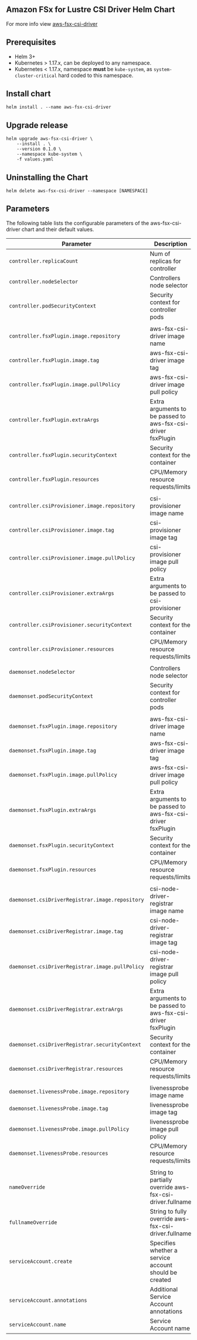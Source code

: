 
## Amazon FSx for Lustre CSI Driver Helm Chart
For more info view [aws-fsx-csi-driver](https://github.com/kubernetes-sigs/aws-fsx-csi-driver)

## Prerequisites
- Helm 3+
- Kubernetes > 1.17.x, can be deployed to any namespace.
- Kubernetes < 1.17.x, namespace **must** be `kube-system`, as `system-cluster-critical` hard coded to this namespace.
## Install chart
```shell script
helm install . --name aws-fsx-csi-driver
```

## Upgrade release
```shell script
helm upgrade aws-fsx-csi-driver \
    --install . \
    --version 0.1.0 \
    --namespace kube-system \
    -f values.yaml
```
## Uninstalling the Chart
```shell script
helm delete aws-fsx-csi-driver --namespace [NAMESPACE]
```
## Parameters

The following table lists the configurable parameters of the aws-fsx-csi-driver chart and their default values.

| Parameter                                      | Description                                                   | Default                                    |
| ---------------------------------------------- | ------------------------------------------------------------- | ------------------------------------------ |
| `controller.replicaCount`                      | Num of replicas for controller                                | `2`                                        |
| `controller.nodeSelector`                      | Controllers node selector                                     | `beta.kubernetes.io/os: linux`             |
| `controller.podSecurityContext`                | Security context for controller pods                          | `{}`                                       |
|                                                |                                                               |                                            |
| `controller.fsxPlugin.image.repository`        | aws-fsx-csi-driver image name                                 | `amazon/aws-fsx-csi-driver`                |
| `controller.fsxPlugin.image.tag`               | aws-fsx-csi-driver image tag                                  | `latest`                                   |
| `controller.fsxPlugin.image.pullPolicy`        | aws-fsx-csi-driver image pull policy                          | `IfNotPresent`                             |
| `controller.fsxPlugin.extraArgs`               | Extra arguments to be passed to aws-fsx-csi-driver fsxPlugin  | `--logtostderr --v=5`                      |
| `controller.fsxPlugin.securityContext`         | Security context for the container                            | `{}`                                       |
| `controller.fsxPlugin.resources`               | CPU/Memory resource requests/limits                           | `{}`                                       |
|                                                |                                                               |                                            |
| `controller.csiProvisioner.image.repository`   | csi-provisioner image name                                    | `quay.io/k8scsi/csi-provisioner`           |
| `controller.csiProvisioner.image.tag`          | csi-provisioner image tag                                     | `v1.3.0`                                   |
| `controller.csiProvisioner.image.pullPolicy`   | csi-provisioner image pull policy                             | `IfNotPresent`                             |
| `controller.csiProvisioner.extraArgs`          | Extra arguments to be passed to csi-provisioner               | `--timeout=5m --v=5 --enable-leader-election --leader-election-type=leases`|
| `controller.csiProvisioner.securityContext`    | Security context for the container                            | `{}`                                       |
| `controller.csiProvisioner.resources`          | CPU/Memory resource requests/limits                           | `{}`                                       |
|                                                |                                                               |                                            |
| `daemonset.nodeSelector`                       | Controllers node selector                                     | `beta.kubernetes.io/os: linux`             |
| `daemonset.podSecurityContext`                 | Security context for controller pods                          | `{}`                                       |
|                                                |                                                               |                                            |
| `daemonset.fsxPlugin.image.repository`         | aws-fsx-csi-driver image name                                 | `amazon/aws-fsx-csi-driver`                |
| `daemonset.fsxPlugin.image.tag`                | aws-fsx-csi-driver image tag                                  | `latest`                                   |
| `daemonset.fsxPlugin.image.pullPolicy`         | aws-fsx-csi-driver image pull policy                          | `IfNotPresent`                             |
| `daemonset.fsxPlugin.extraArgs`                | Extra arguments to be passed to aws-fsx-csi-driver fsxPlugin  | `--logtostderr --v=5`                      |
| `daemonset.fsxPlugin.securityContext`          | Security context for the container                            | `privileged: true`                         |
| `daemonset.fsxPlugin.resources`                | CPU/Memory resource requests/limits                           | `{}`                                       |
|                                                |                                                               |                                            |
| `daemonset.csiDriverRegistrar.image.repository`| csi-node-driver-registrar image name                          | `quay.io/k8scsi/csi-node-driver-registrar` |
| `daemonset.csiDriverRegistrar.image.tag`       | csi-node-driver-registrar image tag                           | `v1.1.0`                                   |
| `daemonset.csiDriverRegistrar.image.pullPolicy`| csi-node-driver-registrar image pull policy                   | `IfNotPresent`                             |
| `daemonset.csiDriverRegistrar.extraArgs`       | Extra arguments to be passed to aws-fsx-csi-driver fsxPlugin  | `--v=5`                                    |
| `daemonset.csiDriverRegistrar.securityContext` | Security context for the container                            | `{}`                                       |
| `daemonset.csiDriverRegistrar.resources`       | CPU/Memory resource requests/limits                           | `{}`                                       |
|                                                |                                                               |                                            |
| `daemonset.livenessProbe.image.repository`     | livenessprobe image name                                      | `quay.io/k8scsi/livenessprobe`             |
| `daemonset.livenessProbe.image.tag`            | livenessprobe image tag                                       | `v1.1.0`                                   |
| `daemonset.livenessProbe.image.pullPolicy`     | livenessprobe image pull policy                               | `Always`                                   |
| `daemonset.livenessProbe.resources`            | CPU/Memory resource requests/limits                           | `{}`                                       |
|                                                |                                                               |                                            |
| `nameOverride`                                 | String to partially override aws-fsx-csi-driver.fullname      | `""`                                       |
| `fullnameOverride`                             | String to fully override aws-fsx-csi-driver.fullname          | `""`                                       |
| `serviceAccount.create`                        | Specifies whether a service account should be created         | `true`                                     |
| `serviceAccount.annotations`                   | Additional Service Account annotations                        | `{}`                                       |
| `serviceAccount.name`                          | Service Account name                                          | `fsx-csi-controller-sa`                    |
